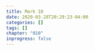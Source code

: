 ```yaml
---
title: Mark 10
date: 2020-03-28T20:29:23-04:00
categories: []
tags: []
chapter: "010"
inprogress: false
---
```


